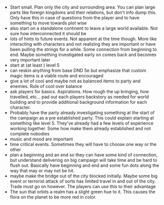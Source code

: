 - Start small. Plan only the city and surrounding area. You can plan large parts like foreign kingdoms and their relations, but don't info dump this. Only have this in case of questions from the player and to have something to move towards plot wise
- also start on a standalone continent to leave a large world available. Not sure how interconnected it should be
- lots of hints to future events. Not apparent at the time though. More like interacting with characters and not realizing they are important or have been pulling the strings for a while. Some connection from beginning to end. Maybe something investigated early on comes back and becomes very important later
- start at (at least ) level 5
- can reskin anything from base DND 5e but emphasize that custom magic items is a viable route and encouraged
- give a lot of cool and maybe not as balanced items to party and enemies. Rule of cool over balance 
- ask players for basics. Aspirations. How rough the up bringing, how travelled, etc... pad out each players backstory as needed for world building and to provide additional background information for each character. 
- Probably have the party already investigating something at the start of the campaign as a pre established party. This could explain starting at something like level 5. They've already had a few levels of experience working together. Some how make them already established and not complete nobodies 
- music and mood are important 
- time critical events. Sometimes they will have to choose one way or the other
- plan a beginning and an end so they can have some kind of connection, but understand delivering on big campaign will take time and be hard to flush out. Basically have beginning and end and some fun dots along the way that may or may not be hit.
- maybe make the bridge out of the city blocked initially. Maybe some big event or terrorist attack of sorts has limited travel in and out of the city. Trade must go on however. The players can use this to their advantage
- The sun that orbits a realm has a slight green hue to it. This causes the flora on the planet to be more red in color.
